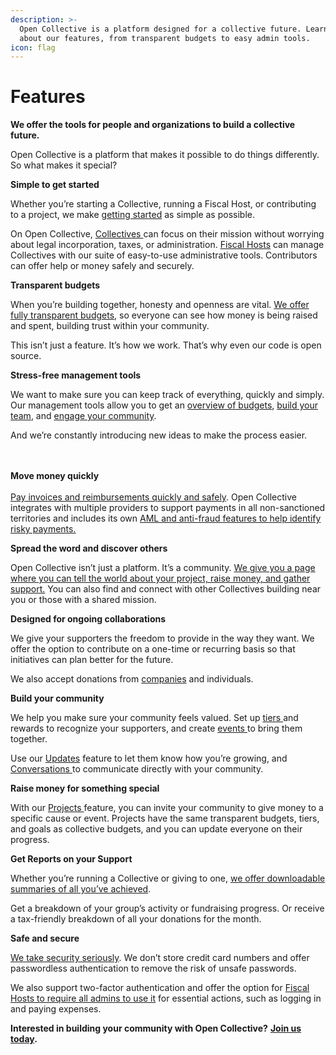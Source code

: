 ```yaml
---
description: >-
  Open Collective is a platform designed for a collective future. Learn more
  about our features, from transparent budgets to easy admin tools.
icon: flag
---
```


# Features

**We offer the tools for people and organizations to build a collective future.**

Open Collective is a platform that makes it possible to do things differently. So what makes it special?

**Simple to get started**

Whether you’re starting a Collective, running a Fiscal Host, or contributing to a project, we make [getting started](broken-reference) as simple as possible.

On Open Collective, [Collectives ](../collectives/collectives.md)can focus on their mission without worrying about legal incorporation, taxes, or administration. [Fiscal Hosts](../fiscal-hosts/fiscal-hosts.md) can manage Collectives with our suite of easy-to-use administrative tools. Contributors can offer help or money safely and securely.



**Transparent budgets**

When you’re building together, honesty and openness are vital. [We offer fully transparent budgets](../collectives/managing-money/budgets.md), so everyone can see how money is being raised and spent, building trust within your community.&#x20;

This isn’t just a feature. It’s how we work. That’s why even our code is open source.



**Stress-free management tools**

We want to make sure you can keep track of everything, quickly and simply. Our management tools allow you to get an [overview of budgets](../collectives/managing-money/budgets.md), [build your team](../getting-started/adding-and-removing-team-members.md), and [engage your community](../advanced/keeping-your-community-updated/).

And we’re constantly introducing new ideas to make the process easier.

\
\
**Move money quickly**\
\
[Pay invoices and reimbursements quickly and safely](../fiscal-hosts/expense-payment/). Open Collective integrates with multiple providers to support payments in all non-sanctioned territories and includes its own [AML and anti-fraud features to help identify risky payments.](../fiscal-hosts/expense-payment/understanding-security-checks.md)



**Spread the word and discover others**

Open Collective isn’t just a platform. It’s a community. [We give you a page where you can tell the world about your project, raise money, and gather support.](../collectives/raising-money/) You can also find and connect with other Collectives building near you or those with a shared mission.



**Designed for ongoing collaborations**

We give your supporters the freedom to provide in the way they want. We offer the option to contribute on a one-time or recurring basis so that initiatives can plan better for the future.

We also accept donations from [companies](../giving-to-collectives/giving-as-a-company/) and individuals.



**Build your community**

We help you make sure your community feels valued. Set up [tiers ](../collectives/raising-money/setting-goals-and-tiers.md)and rewards to recognize your supporters, and create [events ](../collectives/events.md)to bring them together.

Use our [Updates](../advanced/keeping-your-community-updated/) feature to let them know how you’re growing, and [Conversations ](../advanced/keeping-your-community-updated/conversations.md)to communicate directly with your community.



**Raise money for something special**

With our [Projects ](../collectives/managing-money/projects.md)feature, you can invite your community to give money to a specific cause or event. Projects have the same transparent budgets, tiers, and goals as collective budgets, and you can update everyone on their progress.



**Get Reports on your Support**

Whether you’re running a Collective or giving to one, [we offer downloadable summaries of all you’ve achieved](../advanced/exporting-your-data.md).

Get a breakdown of your group’s activity or fundraising progress. Or receive a tax-friendly breakdown of all your donations for the month.



**Safe and secure**

[We take security seriously](../advanced/security-for-accounts/). We don’t store credit card numbers and offer passwordless authentication to remove the risk of unsafe passwords.

We also support two-factor authentication and offer the option for [Fiscal Hosts to require all admins to use it](../fiscal-hosts/setting-up-a-fiscal-host/fiscal-host-security-old.md#enforce-2fa-for-all-admins) for essential actions, such as logging in and paying expenses.



**Interested in building your community with Open Collective?** [**Join us today**](https://opencollective.com/create)**.**
